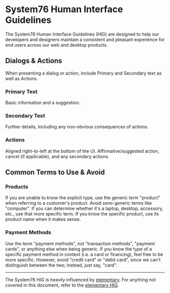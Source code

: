 # System76 Human Interface Guidelines

The System76 Human Interface Guidelines (HIG) are designed to help our developers
and designers maintain a consistent and pleasant experience for end users across
our web and desktop products.

## Dialogs & Actions

When presenting a dialog or action, include Primary and Secondary text as well
as Actions.

### Primary Text

Basic information and a suggestion.

### Secondary Text

Further details, including any non-obvious consequences of actions.

### Actions

Aligned right-to-left at the bottom of the UI. Affirmative/suggested action,
cancel (if applicable), and any secondary actions.

## Common Terms to Use & Avoid

### Products

If you are unable to know the explicit type, use the generic term
"product" when referring to a customer's product. Avoid semi-generic terms like
"computer". If you can determine whether it's a laptop, desktop, accessory,
etc., use that more specific term. If you know the specific product, use its
product name when it makes sense.

### Payment Methods

Use the term "payment methods", not "transaction methods", "payment cards", or
anything else when being generic. If you know the type of a specific payment
method in context (i.e. a card or financing), feel free to be more specific.
However, avoid "credit card" or "debit card", since we can't distinguish between
the two; instead, just say, "card".

---

The System76 HIG is heavily influenced by [elementary](https://elementary.io). For anything not covered in this document, refer to the [elementary HIG](https://elementary.io/docs/human-interface-guidelines).
